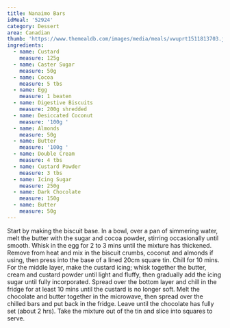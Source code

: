 ```yaml
---
title: Nanaimo Bars
idMeal: '52924'
category: Dessert
area: Canadian
thumb: 'https://www.themealdb.com/images/media/meals/vwuprt1511813703.jpg'
ingredients:
  - name: Custard
    measure: 125g
  - name: Caster Sugar
    measure: 50g
  - name: Cocoa
    measure: 5 tbs
  - name: Egg
    measure: 1 beaten
  - name: Digestive Biscuits
    measure: 200g shredded
  - name: Desiccated Coconut
    measure: '100g '
  - name: Almonds
    measure: 50g
  - name: Butter
    measure: '100g '
  - name: Double Cream
    measure: 4 tbs
  - name: Custard Powder
    measure: 3 tbs
  - name: Icing Sugar
    measure: 250g
  - name: Dark Chocolate
    measure: 150g
  - name: Butter
    measure: 50g
---
```

Start by making the biscuit base. In a bowl, over a pan of simmering water, melt the butter with the sugar and cocoa powder, stirring occasionally until smooth. Whisk in the egg for 2 to 3 mins until the mixture has thickened. Remove from heat and mix in the biscuit crumbs, coconut and almonds if using, then press into the base of a lined 20cm square tin. Chill for 10 mins.
For the middle layer, make the custard icing; whisk together the butter, cream and custard powder until light and fluffy, then gradually add the icing sugar until fully incorporated. Spread over the bottom layer and chill in the fridge for at least 10 mins until the custard is no longer soft.
Melt the chocolate and butter together in the microwave, then spread over the chilled bars and put back in the fridge. Leave until the chocolate has fully set (about 2 hrs). Take the mixture out of the tin and slice into squares to serve.
